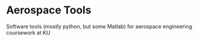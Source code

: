 # Aerospace Tools

Software tools (mostly python, but some Matlab) for aerospace engineering coursework at KU
